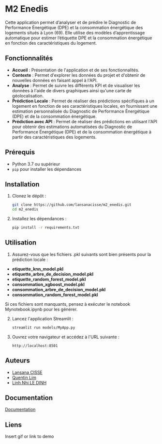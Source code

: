 # M2 Enedis
Cette application permet d’analyser et de prédire le Diagnostic de Performance Énergétique (DPE) et la consommation énergétique des logements situés à Lyon (69). 
Elle utilise des modèles d’apprentissage automatique pour estimer l’étiquette DPE et la consommation énergétique en fonction des caractéristiques du logement.

## Fonctionnalités

- **Accueil** : Présentation de l'application et de ses fonctionnalités.
- **Contexte** : Permet d'explorer les données du projet et d'obtenir de nouvelles données en faisant appel à l'API.
- **Analyse** : Permet de suivre les différents KPI et de visualiser les données à l'aide de divers graphiques ainsi qu'une carte de géolocalisation.
- **Prédiction Locale** : Permet de réaliser des prédictions spécifiques à un logement en fonction de ses caractéristiques locales, en fournissant une estimation personnalisée du Diagnostic de Performance Énergétique (DPE) et de la consommation énergétique.
- **Prédiction avec API** : Permet de réaliser des prédictions en utilisant l'API pour obtenir des estimations automatisées du Diagnostic de Performance Énergétique (DPE) et de la consommation énergétique à partir des caractéristiques des logements.

## Prérequis

- Python 3.7 ou supérieur
- `pip` pour installer les dépendances

## Installation

1. Clonez le dépôt :

    ```bash
    git clone https://github.com/lansanacisse/m2_enedis.git
    cd m2_enedis
    ```

2. Installez les dépendances :

    ```bash
    pip install -r requirements.txt
    ```

## Utilisation

1. Assurez-vous que les fichiers .pkl suivants sont bien présents pour la prédiction locale :

- **etiquette_knn_model.pkl**
- **etiquette_arbre_de_decision_model.pkl**
- **etiquette_random_forest_model.pkl**
- **consommation_xgboost_model.pkl**
- **consommation_arbre_de_decision_model.pkl**
- **consommation_random_forest_model.pkl**

Si ces fichiers sont manquants, pensez à exécuter le notebook Mynotebook.ipynb pour les générer.


2. Lancez l'application Streamlit :

    ```bash
    streamlit run models/MyApp.py
    ```

3. Ouvrez votre navigateur et accédez à l'URL suivante :

    ```
    http://localhost:8501
    ```

## Auteurs

- [Lansana CISSE](https://github.com/lansanacisse)
- [Quentin Lim](https://github.com/QL2111)
- [Linh Nhi LE DINH](https://github.com/Linn2d)


## Documentation

[Documentation](https://linktodocumentation)


## Liens

Insert gif or link to demo
